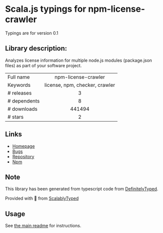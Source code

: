 
# Scala.js typings for npm-license-crawler

Typings are for version 0.1

## Library description:
Analyzes license information for multiple node.js modules (package.json files) as part of your software project.

|                    |                 |
| ------------------ | :-------------: |
| Full name          | npm-license-crawler |
| Keywords           | license, npm, checker, crawler |
| # releases         | 3 |
| # dependents       | 8 |
| # downloads        | 441494 |
| # stars            | 2 |

## Links
- [Homepage](https://github.com/mwittig/npm-license-crawler)
- [Bugs](http://github.com/mwittig/npm-license-crawler/issues)
- [Repository](https://github.com/mwittig/npm-license-crawler)
- [Npm](https://www.npmjs.com/package/npm-license-crawler)
    


## Note
This library has been generated from typescript code from [DefinitelyTyped](https://definitelytyped.org).

Provided with :purple_heart: from [ScalablyTyped](https://github.com/oyvindberg/ScalablyTyped)

## Usage
See [the main readme](../../readme.md) for instructions.


